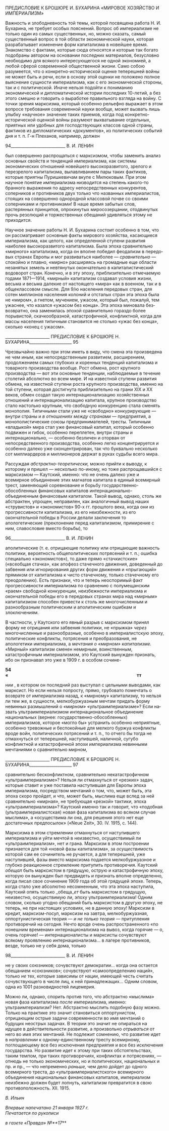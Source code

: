 ПРЕДИСЛОВИЕ К БРОШЮРЕ И. БУХАРИНА «МИРОВОЕ ХОЗЯЙСТВО И ИМПЕРИАЛИЗМ»

Важность и злободневность той темы, которой посвящена работа Н. И. Бухарина, не требует особых пояснений. Вопрос об империализме не только один из самых сущест­венных, но, можно сказать, самый существенный вопрос в той области экономической науки, которая разрабатывает изменение форм капитализма в новейшее время. Знаком­ство с фактами, которые сюда относятся и которые так богато подобраны автором на основании последних материалов, безусловно необходимо для всякого интересующего­ся не одной экономией, а любой сферой современной общественной жизни. Само со­бою разумеется, что о конкретно-исторической оценке теперешней войны не может быть и речи, если в основу этой оценки не положено полное выяснение сущности им­периализма, как с его экономической стороны, так и с политической. Иначе нельзя по­дойти к пониманию экономической и дипломатической истории последних 10-летий, а без этого смешно и говорить о выработке правильного взгляда на войну. С точки зре­ния марксизма, который особенно рельефно выражает в этом вопросе требования со­временной науки вообще, может вызвать лишь улыбку «научное» значение таких приемов, когда под конкретно-исторической оценкой войны разумеют выхватывание отдельных, приятных или удобных для господствующих классов одной страны, факти­ков из дипломатических «документов», из политических событий дня и т. п. Г-н Пле­ханов, например, должен

  

94___________________________ В. И. ЛЕНИН

был совершенно распрощаться с марксизмом, чтобы заменить анализ основных свойств и тенденций империализма, как системы экономических отношений новейшего высо­коразвитого, зрелого и перезрелого капитализма, вылавливанием пары таких фактиков, которые приятны Пуришкевичам вкупе с Милюковым. При этом научное понятие им­периализма низводится на степень какого-то бранного выражения по адресу непосред­ственных конкурентов, соперников и противников двух только что названных импе­риалистов, стоящих на совершенно однородной классовой почве со своими соперника­ми и противниками! В наше время забытых слов, растерянных принципов, опрокину­тых миросозерцании, отодвинутых прочь резолюций и торжественных обещаний удив­ляться этому не приходится.

Научное значение работы Н. И. Бухарина состоит особенно в том, что он рассматри­вает основные факты мирового хозяйства, касающиеся империализма, как целого, как определенной ступени развития наиболее высокоразвитого капитализма. Была эпоха сравнительно «мирного» капитализма, когда он вполне победил феодализм в передо­вых странах Европы и мог развиваться наиболее — _сравнительно_ — спокойно и плав­но, «мирно» расширяясь на громадные еще области незанятых земель и невтянутых окончательно в капиталистический водоворот стран. Конечно, и в эту эпоху, приблизи­тельно отмечаемую годами 1871—1914, «мирный» капитализм создавал условия жиз­ни, весьма и весьма далекие от настоящего «мира» как в военном, так и в общеклассо­вом смысле. Для 9/ю населения передовых стран, для сотен миллионов населения коло­ний и отсталых стран эта эпоха была не «миром», а гнетом, мучением, ужасом, который был, пожалуй, тем ужаснее, что казался «ужасом без конца». Эта эпоха миновала без­возвратно, она заменилась эпохой сравнительно гораздо более порывистой, скачкооб­разной, катастрофичной, конфликтной, когда для массы населения типичным становит­ся не столько «ужас без конца», сколько «конец с ужасом».

  

______________________ ПРЕДИСЛОВИЕ К БРОШЮРЕ Н. БУХАРИНА_____________________ 95

Чрезвычайно важно при этом иметь в виду, что смена эта произведена не чем иным, как непосредственным развитием, расширением, продолжением самых глубоких и ко­ренных тенденций капитализма и товарного производства вообще. Рост обмена, рост крупного производства — вот эти основные тенденции, наблюдаемые в течение столе­тий абсолютно во всем мире. И на известной ступени развития обмена, на известной ступени роста крупного производства, именно на той ступени, которая достигнута при­близительно на грани XIX и XX веков, обмен создал такую интернационализацию хо­зяйственных отношений и интернационализацию капитала, крупное производство ста­ло настолько крупным, что свободную конкуренцию стала сменять монополия. Типич­ными стали уже не «свободно» конкурирующие — внутри страны и _в отношениях ме­жду странами_ — предприятия, а монополистические союзы предпринимателей, тре­сты. Типичным «владыкой» мира стал уже финансовый капитал, который особенно подвижен и гибок, особенно переплетен, внутри страны и интернационально, — осо­бенно безличен и оторван от непосредственного производства, особенно легко концен­трируется и особенно далеко уже сконцентрирован, так что буквально несколько сот миллиардеров и миллионеров держат в руках судьбы всего мира.

Рассуждая _абстрактно-теоретически,_ можно прийти к выводу, к которому и пришел — несколько по-иному, но тоже распрощавшийся с марксизмом — Каутский, именно: что не очень далеко уже и всемирное объединение этих магнатов капитала в единый всемирный трест, заменяющий соревнование и борьбу государственно-обособленных финансовых капиталов интернационально-объединенным финансовым капиталом. Та­кой вывод, однако, столь же абстрактен, упрощен, неправилен, как аналогичный вывод наших «струвистов» и «экономистов» 90-х гг. прошлого века, когда они из прогрессив­ности капитализма, из его неизбежности, из его окончательной победы в России делали заключения то апологетические (преклонение перед капитализмом, примирение с ним, славословие вместо борьбы), то

  

96___________________________ В. И. ЛЕНИН

аполитические (т. е. отрицающие политику или отрицающие важность политики, веро­ятность общеполитических потрясений и т. п.; ошибка специально «экономистов»), то даже прямо «стачкистские» («всеобщая стачка», как апофеоз стачечного движения, до­веденный до забвения или игнорирования других форм движения и «прыгающий» пря­миком от капитализма к чисто стачечному, только стачечному его преодолению). Есть признаки, что и теперь неоспоримый факт прогрессивности империализма по сравне­нию с полумещанским «раем» свободной конкуренции, неизбежности империализма и окончательной победы его в передовых странах мира над «мирным» капитализмом способен привести к столь же многочисленным и разнообразным политическим и апо­литическим ошибкам и злоключениям.

В частности, у Каутского его явный разрыв с марксизмом принял форму не отрица­ния или забвения политики, не «прыжка» _через_ многочисленные и разнообразные, осо­бенно в империалистскую эпоху, политические конфликты, потрясения и преобразова­ния, не апологетики империализма, а _мечтания о «мирном» капитализме._ «Мирный» капитализм сменен немирным, воинственным, катастрофичным империализмом, это Каутский вынужден признать, ибо он признавал это уже в 1909 г. в особом сочине-

**54                                                         «                                                                                                                           тт**

нии , в котором он последний раз выступал с цельными выводами, как марксист. Но если нельзя попросту, прямо, грубовато помечтать о возврате от империализма назад, к «мирному» капитализму, то нельзя ли тем же, в сущности, мелкобуржуазным мечтам придать форму невинных размышлений о _«мирном»_ «ультраимпериализме»? Если на­звать ультраимпериализмом интернациональное объединение национальных (вернее: государственно-обособленных) империализмов, которое «могло бы» устранить особен­но неприятные, особенно тревожные и беспокойные для мелкого буржуа конфликты вроде войн, политических потрясений и т. п., то отчего бы тогда не отмахнуться от те­перешней, наступившей, наличной, сугубо конфликтной и катастрофичной эпохи им­периализма невинными мечтаниями о сравнительно мирном,

  

______________________ ПРЕДИСЛОВИЕ К БРОШЮРЕ Н. БУХАРИНА_____________________ 97

сравнительно бесконфликтном, сравнительно некатастрофичном «ультраимпериализ­ме»? Нельзя ли отмахнуться от «резких» задач, которые ставит и уже поставила насту­пившая для Европы эпоха империализма, посредством мечтаний о том, что, может быть, эта эпоха скоро пройдет, и что, может быть, мыслима еще вслед за ней сравни­тельно «мирная», не требующая «резкой» тактики, эпоха «ультраимпериализма»? Каут­ский именно так и говорит, что «подобная (ультраимпериалистская) новая фаза капита­лизма во всяком случае мыслима», а «осуществима ли она, для решения этого нет еще достаточных предпосылок» («Neue Zeit», 30. IV. 1915, с. 144).

Марксизма в этом стремлении отмахнуться от наступившего империализма и уйти мечтой в неизвестно, осуществимый ли «ультраимпериализм», нет и грана. Марксизм в этом построении признается для той «новой фазы капитализма», за _осуществимость_ которой сам ее сочинитель не ручается, а для теперешней, уже наступившей, фазы вме­сто марксизма подается мелкобуржуазное и глубоко реакционное стремление приту­пить противоречия. Каутский _обещал_ быть марксистом в грядущую, острую и катаст­рофичную эпоху, которую он вынужден был предвидеть и признать вполне определен­но, когда писал свое сочинение 1909 года об этой грядущей эпохе. Теперь, когда стало уже абсолютно несомненным, что эта эпоха наступила, Каутский опять только _обеща­__ет_ быть марксистом в грядущую, неизвестно, осуществимую ли, эпоху ультраимпериа­лизма! Одним словом, сколько угодно обещаний быть марксистом в _другую_ эпоху, не теперь, не при настоящих условиях, не в данную эпоху! Марксизм в кредит, марксизм-посул, марксизм на завтра, мелкобуржуазная, оппортунистическая теория — _и не толь­ко теория_ — притупления противоречий на сегодня. Нечто вроде очень распростра­ненного «по нонешним временам» интернационализма на вывоз, когда горячие — о, очень горячие! — интернационалисты и марксисты сочувствуют всякому проявлению интернационализма... в лагере противников, везде, только не у себя дома, только

  

98___________________________ В. И. ЛЕНИН

не у своих союзников; сочувствуют демократии... когда она остается обещанием «со­юзников»; сочувствуют «самоопределению наций», только _не_ тех, которые зависимы от нации, имеющей честь считать сочувствующего в числе лиц, к ней принадлежащих... Одним словом, одна из 1001 разновидностей лицемерия.

Можно ли, однако, спорить против того, что абстрактно «мыслима» новая фаза ка­питализма _после_ империализма, именно: ультраимпериализм? Нет. Абстрактно мыс­лить подобную фазу можно. Только на практике это значит становиться оппортуни­стом, отрицающим острые задачи современности во имя мечтаний о будущих неострых задачах. В теории это значит не опираться на идущее в действительности развитие, а произвольно _отрываться_ от него во имя этих мечтаний. Не подлежит сомнению, что развитие идет в _направлении_ к одному-единственному тресту всемирному, поглощаю­щему все без исключения предприятия и все без исключения государства. Но развитие идет к этому при таких обстоятельствах, таким темпом, при таких противоречиях, кон­фликтах и потрясениях, — отнюдь не только экономических, но и политических, на­циональных и пр. и пр., — что непременно _раньше,_ чем дело дойдет до одного всемир­ного треста, до «ультраимпериалистского» всемирного объединения национальных фи­нансовых капиталов, империализм неизбежно должен будет лопнуть, капитализм пре­вратится в свою противоположность. XII. 1915.

_В. Ильин_

_Впервые напечатано 21 января 1927 г.                                                      Печатается по рукописи_

_в газете «Правда» №**17_**
